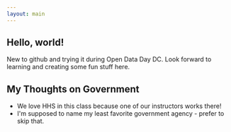 ```yaml
---
layout: main
---
```

## Hello, world!

New to github and trying it during Open Data Day DC.  Look forward to learning and creating some fun stuff here.

## My Thoughts on Government

* We love HHS in this class because one of our instructors works there!
* I'm supposed to name my least favorite government agency - prefer to skip that.
